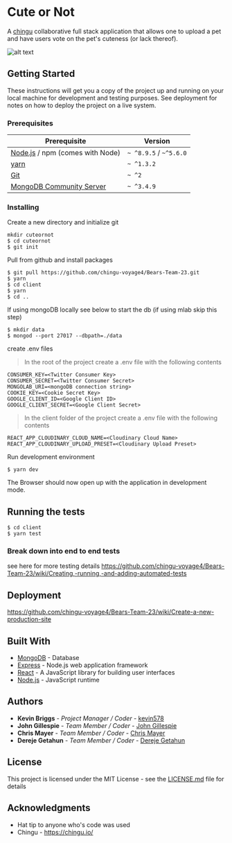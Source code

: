 # Cute or Not

A [chingu](https://chingu.io/) collaborative full stack application that allows one to upload a pet and have users vote on the pet's cuteness (or lack thereof).

![alt text](https://res.cloudinary.com/bears23/image/upload/v1523774708/cuteornot.png)

## Getting Started

These instructions will get you a copy of the project up and running on your local machine for development and testing purposes. See deployment for notes on how to deploy the project on a live system.

### Prerequisites

| Prerequisite                                | Version |
| ------------------------------------------- | ------- |
| [Node.js](http://nodejs.org) /  npm (comes with Node)  | `~ ^8.9.5` / `~^5.6.0` |
| [yarn](https://yarnpkg.com/lang/en/docs/install/) | `~ ^1.3.2` |
| [Git](https://git-scm.com/downloads) | `~ ^2` |
| [MongoDB Community Server](https://docs.mongodb.com/manual/administration/install-community/) | `~ ^3.4.9`  |




### Installing

Create a new directory and initialize git

```
mkdir cuteornot
$ cd cuteornot
$ git init
```

Pull from github and install packages

```
$ git pull https://github.com/chingu-voyage4/Bears-Team-23.git
$ yarn
$ cd client
$ yarn
$ cd ..
```

If using mongoDB locally see below to start the db (if using mlab skip this step)

```
$ mkdir data
$ mongod --port 27017 --dbpath=./data
```

create .env files
>In the root of the project create a .env file with the following contents
```
CONSUMER_KEY=<Twitter Consumer Key>
CONSUMER_SECRET=<Twitter Consumer Secret>
MONGOLAB_URI=<mongoDB connection string>
COOKIE_KEY=<Cookie Secret Key>
GOOGLE_CLIENT_ID=<Google Client ID>
GOOGLE_CLIENT_SECRET=<Google Client Secret>
```
>In the client folder of the project create a .env file with the following contents
```
REACT_APP_CLOUDINARY_CLOUD_NAME=<Cloudinary Cloud Name>
REACT_APP_CLOUDINARY_UPLOAD_PRESET=<Cloudinary Upload Preset>
```

Run development environment
```
$ yarn dev
```
The Browser should now open up with the application in development mode.

## Running the tests

```
$ cd client
$ yarn test
```

### Break down into end to end tests

see here for more testing details
https://github.com/chingu-voyage4/Bears-Team-23/wiki/Creating,-running,-and-adding-automated-tests

## Deployment

https://github.com/chingu-voyage4/Bears-Team-23/wiki/Create-a-new-production-site

## Built With

* [MongoDB](https://www.mongodb.com/) - Database
* [Express](https://expressjs.com/) - Node.js web application framework
* [React](https://reactjs.org/) - A JavaScript library for building user interfaces
* [Node.js](https://nodejs.org/) - JavaScript runtime
 
## Authors

* **Kevin Briggs** - *Project Manager / Coder* - [kevin578](https://github.com/kevin578)
* **John Gillespie** - *Team Member / Coder* - [John Gillespie](https://github.com/olddognewtrix123)
* **Chris Mayer** - *Team Member / Coder* - [Chris Mayer](https://github.com/mayerxc)
* **Dereje Getahun** - *Team Member / Coder* - [Dereje Getahun](https://github.com/Dereje1)

## License

This project is licensed under the MIT License - see the [LICENSE.md](LICENSE.md) file for details

## Acknowledgments

* Hat tip to anyone who's code was used
* Chingu - https://chingu.io/
